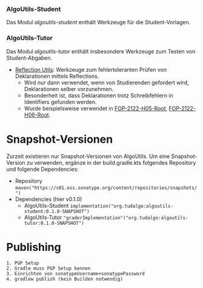 ### AlgoUtils-Student

Das Modul _algoutils-student_ enthält Werkzeuge für die Student-Vorlagen.

### AlgoUtils-Tutor

Das Modul _algoutils-tutor_ enthält insbesondere Werkzeuge zum Testen von Student-Abgaben.

*   [Reflection Utils](https://github.com/tudalgo/algo-utils/tree/master/tutor/src/main/java/org/tudalgo/algoutils/reflect): Werkzeuge zum fehlertoleranten Prüfen von Deklarationen mittels Reflections.
    *   Wird _nur_ dann verwendet, wenn von Studierenden gefordert wird, Deklarationen selber vorzunehmen.
    *   Besonderheit ist, dass Deklarationen trotz Schreibfehlern in Identifiers gefunden werden.
    *   Wurde beispielsweise verwendet in [FOP-2122-H05-Root](https://github.com/FOP-2022/FOP-2022-H05-Root), [FOP-2122-H06-Root](https://github.com/FOP-2022/FOP-2022-H06-Root).

# Snapshot-Versionen

Zurzeit existieren nur Snapshot-Versionen von AlgoUtils. Um eine Snapshot-Version zu verwenden, ergänze in der build.gradle.kts folgendes Repository und folgende Dependencies:

*   Repository `maven("https://s01.oss.sonatype.org/content/repositories/snapshots/")`
*   Dependencies (hier v0.1.0)
    *   AlgoUtils-Student `implementation("org.tudalgo:algoutils-student:0.1.0-SNAPSHOT")`
    *   AlgoUtils-Tutor `"graderImplementation"("org.tudalgo:algoutils-tutor:0.1.0-SNAPSHOT")`

# Publishing

```text
1. PGP Setup
2. Gradle muss PGP Setup kennen
3. Einrichten von sonatypeUsername+sonatypePassword
4. gradlew publish (kein Builden notwendig)
```
